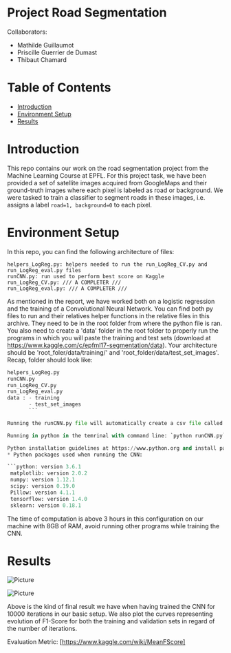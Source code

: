 # Project Road Segmentation

Collaborators:

- Mathilde Guillaumot 
- Priscille Guerrier de Dumast
- Thibaut Chamard

# Table of Contents

* [Introduction](#introduction)
* [Environment Setup](#setup)
* [Results](#results)

# <a name="introduction"></a>Introduction
This repo contains our work on the road segmentation project from the Machine Learning Course at EPFL. 
For this project task, we have been provided a set of satellite images acquired from GoogleMaps and their ground-truth images where each pixel is labeled as road or background. 
We were tasked to train a classifier to segment roads in these images, i.e. assigns a label `road=1, background=0` to each pixel.

# <a name="setup"></a>Environment Setup
In this repo, you can find the following architecture of files:
```helpersCNN.py: helpers needed to run the runCNN.py file
helpers_LogReg.py: helpers needed to run the run_LogReg_CV.py and run_LogReg_eval.py files
runCNN.py: run used to perform best score on Kaggle
run_LogReg_CV.py: /// A COMPLETER ///
run_LogReg_eval.py: /// A COMPLETER ///
```

As mentioned in the report, we have worked both on a logistic regression and the training of a Convolutional Neural Network. 
You can find both py files to run and their relatives helper functions in the relative files in this archive.
They need to be in the root folder from where the python file is ran. You also need to create a 'data' folder in the root folder to properly run the programs in which you will paste the training and test sets (download at https://www.kaggle.com/c/epfml17-segmentation/data). Your architecture should be 'root_foler/data/training/' and 'root_folder/data/test_set_images'.
Recap, folder should look like:
```helpersCNN.py
helpers_LogReg.py
runCNN.py
run_LogReg_CV.py
run_LogReg_eval.py
data : - training
       - test_set_images
       ```

Running the runCNN.py file will automatically create a csv file called "submissionCNN.csv"

Running in python in the temrinal with command line: `python runCNN.py`

Python installation guidelines at https://www.python.org and install packages using pip https://docs.python.org/3.5/installing/
* Python packages used when running the CNN:

```python: version 3.6.1
 matplotlib: version 2.0.2
 numpy: version 1.12.1
 scipy: version 0.19.0
 Pillow: version 4.1.1
 tensorflow: version 1.4.0
 sklearn: version 0.18.1
 ```
 
 The time of computation is above 3 hours in this configuration on our machine with 8GB of RAM, avoid running other programs while training the CNN.

# <a name="results"></a>Results

![Picture](https://github.com/pdedumast/ML_project2/blob/master/display/results_CNN.png)

![Picture](https://github.com/pdedumast/ML_project2/blob/master/display/f1scores_CNN.png)

Above is the kind of final result we have when having trained the CNN for 10000 iterations in our basic setup. We also plot the curves representing evolution of F1-Score for both the training and validation sets in regard of the number of iterations.


Evaluation Metric:
 [https://www.kaggle.com/wiki/MeanFScore]
